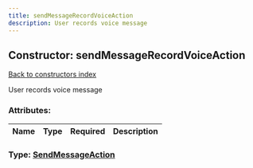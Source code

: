 ```yaml
---
title: sendMessageRecordVoiceAction
description: User records voice message
---
```

## Constructor: sendMessageRecordVoiceAction  
[Back to constructors index](index.md)



User records voice message

### Attributes:

| Name     |    Type       | Required | Description |
|----------|---------------|----------|-------------|



### Type: [SendMessageAction](../types/SendMessageAction.md)


